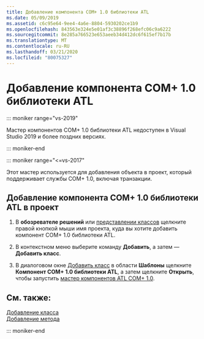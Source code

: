 ```yaml
---
title: Добавление компонента COM+ 1.0 библиотеки ATL
ms.date: 05/09/2019
ms.assetid: c6c95e64-9ee4-4a6e-8804-5930202ce1b9
ms.openlocfilehash: 843563e324e5e01af3c38896f268efc06c9a6222
ms.sourcegitcommit: 8e285a766523e653aeeb34d412dc6f615ef7b17b
ms.translationtype: MT
ms.contentlocale: ru-RU
ms.lasthandoff: 03/21/2020
ms.locfileid: "80075327"
---
```

# <a name="adding-an-atl-com-10-component"></a>Добавление компонента COM+ 1.0 библиотеки ATL

::: moniker range="vs-2019"

Мастер компонентов COM+ 1.0 библиотеки ATL недоступен в Visual Studio 2019 и более поздних версиях.

::: moniker-end

::: moniker range="<=vs-2017"

Этот мастер используется для добавления объекта в проект, который поддерживает службы COM+ 1.0, включая транзакции.

## <a name="to-add-an-atl-com-10-component-to-your-project"></a>Добавление компонента COM+ 1.0 библиотеки ATL в проект

1. В **обозревателе решений** или [представлении классов](/visualstudio/ide/viewing-the-structure-of-code) щелкните правой кнопкой мыши имя проекта, куда вы хотите добавить компонент COM+ 1.0 библиотеки ATL.

1. В контекстном меню выберите команду **Добавить**, а затем — **Добавить класс**.

1. В диалоговом окне [Добавить класс](../../ide/add-class-dialog-box.md) в области **Шаблоны** щелкните **Компонент COM+ 1.0 библиотеки ATL**, а затем щелкните **Открыть**, чтобы запустить [мастер компонентов ATL COM+ 1.0](../../atl/reference/atl-com-plus-1-0-component-wizard.md).

## <a name="see-also"></a>См. также:

[Добавление класса](../../ide/adding-a-class-visual-cpp.md)<br/>
[Добавление метода](../../ide/adding-a-method-visual-cpp.md)

::: moniker-end
